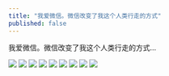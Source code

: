 ```yaml
---
title: "我爱微信。微信改变了我这个人类行走的方式"
published: false
---
```

我爱微信。微信改变了我这个人类行走的方式…

![](./1.jpg)
![](./2.jpg)
![](./3.jpg)
![](./4.jpg)
![](./5.jpg)
![](./6.jpg)
![](./7.jpg)
![](./8.jpg)
![](./9.jpg)
